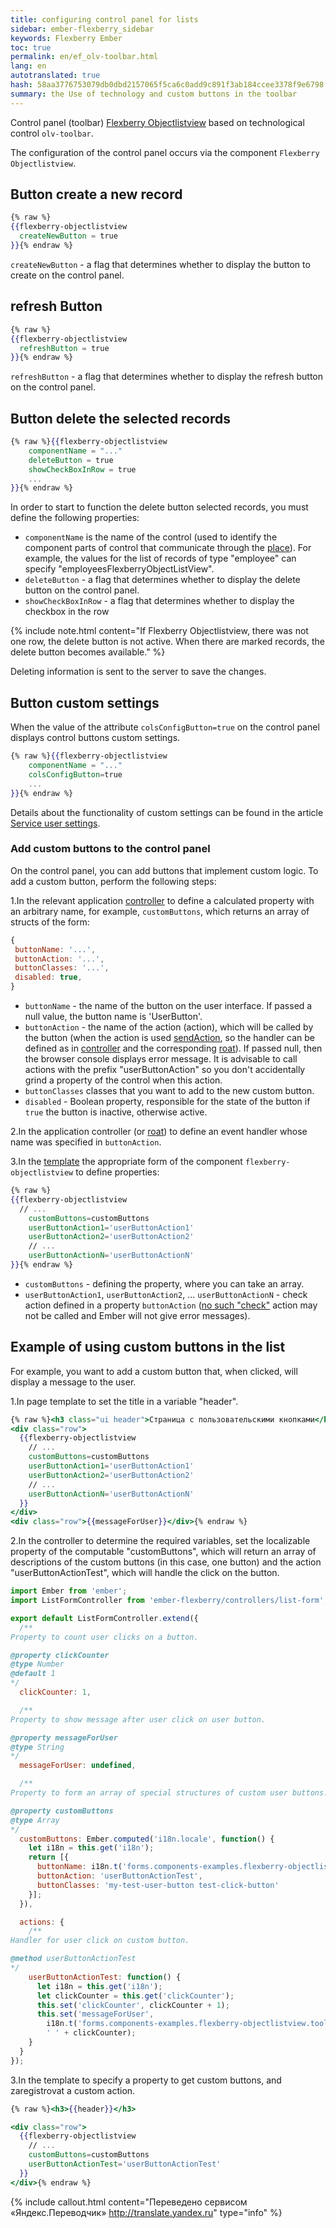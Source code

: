 ```yaml
--- 
title: configuring control panel for lists 
sidebar: ember-flexberry_sidebar 
keywords: Flexberry Ember 
toc: true 
permalink: en/ef_olv-toolbar.html 
lang: en 
autotranslated: true 
hash: 58aa3776753079db0dbd2157065f5ca6c0add9c891f3ab184ccee3378f9e6798 
summary: the Use of technology and custom buttons in the toolbar 
--- 
```


Control panel (toolbar) [Flexberry Objectlistview](ef_object-list-view.html) based on technological control `olv-toolbar`. 

The configuration of the control panel occurs via the component `Flexberry Objectlistview`. 

## Button create a new record 

```hbs
{% raw %}
{{flexberry-objectlistview 
  createNewButton = true
}}{% endraw %}
``` 

`createNewButton` - a flag that determines whether to display the button to create on the control panel. 

## refresh Button 

```hbs
{% raw %}
{{flexberry-objectlistview
  refreshButton = true
}}{% endraw %}
``` 

`refreshButton` - a flag that determines whether to display the refresh button on the control panel. 

## Button delete the selected records 

```hbs
{% raw %}{{flexberry-objectlistview
	componentName = "..."
	deleteButton = true
	showCheckBoxInRow = true
	...
}}{% endraw %}
``` 

In order to start to function the delete button selected records, you must define the following properties: 

* `componentName` is the name of the control (used to identify the component parts of control that communicate through the [place](http://emberjs.com/api/classes/Ember.inject.html#method_service)). For example, the values for the list of records of type "employee" can specify "employeesFlexberryObjectListView". 
* `deleteButton` - a flag that determines whether to display the delete button on the control panel. 
* `showCheckBoxInRow` - a flag that determines whether to display the checkbox in the row 

{% include note.html content="If Flexberry Objectlistview, there was not one row, the delete button is not active. When there are marked records, the delete button becomes available." %} 

Deleting information is sent to the server to save the changes. 

## Button custom settings 

When the value of the attribute `colsConfigButton=true` on the control panel displays control buttons custom settings. 

```hbs
{% raw %}{{flexberry-objectlistview
	componentName = "..."
	colsConfigButton=true
	...
}}{% endraw %}
``` 

Details about the functionality of custom settings can be found in the article [Service user settings](ef_model-user-settings-service.html). 

### Add custom buttons to the control panel 

On the control panel, you can add buttons that implement custom logic. 
To add a custom button, perform the following steps: 

1.In the relevant application [controller](ef_controller.html) to define a calculated property with an arbitrary name, for example, `сustomButtons`, which returns an array of structs of the form: 

```javascript
{
 buttonName: '...',
 buttonAction: '...',
 buttonClasses: '...',
 disabled: true,
}
``` 

* `buttonName` - the name of the button on the user interface. If passed a null value, the button name is 'UserButton'. 
* `buttonAction` - the name of the action (action), which will be called by the button (when the action is used [sendAction](http://emberjs.com/api/classes/Ember.Component.html#method_sendAction), so the handler can be defined as in [controller](ef_controller.html) and the corresponding [roat](ef_route.html)). If passed null, then the browser console displays error message. It is advisable to call actions with the prefix "userButtonAction" so you don't accidentally grind a property of the control when this action. 
* `buttonClasses` classes that you want to add to the new custom button. 
* `disabled` - Boolean property, responsible for the state of the button if `true` the button is inactive, otherwise active. 

2.In the application controller (or [roat](ef_route.html)) to define an event handler whose name was specified in `buttonAction`. 

3.In the [template](ef_template.html) the appropriate form of the component `flexberry-objectlistview` to define properties: 

```hbs
{% raw %}
{{flexberry-objectlistview
  // ... 
	customButtons=customButtons  
	userButtonAction1='userButtonAction1'
	userButtonAction2='userButtonAction2'
	// ... 
	userButtonActionN='userButtonActionN'
}}{% endraw %}
``` 

* `customButtons` - defining the property, where you can take an array. 
* `userButtonAction1`, `userButtonAction2`, ... `userButtonActionN` - check action defined in a property `buttonAction` ([no such "check"](http://emberigniter.com/send-action-does-not-fire/) action may not be called and Ember will not give error messages). 

## Example of using custom buttons in the list 

For example, you want to add a custom button that, when clicked, will display a message to the user. 

1.In page template to set the title in a variable "header". 

```hbs
{% raw %}<h3 class="ui header">Страница с пользовательскими кнопками</h3>
<div class="row">
  {{flexberry-objectlistview
    // ... 
    customButtons=customButtons
    userButtonAction1='userButtonAction1'
    userButtonAction2='userButtonAction2'
    // ... 
    userButtonActionN='userButtonActionN'
  }}
</div>
<div class="row">{{messageForUser}}</div>{% endraw %}
``` 

2.In the controller to determine the required variables, set the localizable property of the computable "customButtons", which will return an array of descriptions of the custom buttons (in this case, one button) and the action "userButtonActionTest", which will handle the click on the button. 

```javascript
import Ember from 'ember';
import ListFormController from 'ember-flexberry/controllers/list-form';

export default ListFormController.extend({
  /** 
Property to count user clicks on a button. 

@property clickCounter 
@type Number 
@default 1 
*/
  clickCounter: 1,

  /** 
Property to show message after user click on user button. 

@property messageForUser 
@type String 
*/
  messageForUser: undefined,

  /** 
Property to form an array of special structures of custom user buttons. 

@property customButtons 
@type Array 
*/
  customButtons: Ember.computed('i18n.locale', function() {
    let i18n = this.get('i18n');
    return [{
      buttonName: i18n.t('forms.components-examples.flexberry-objectlistview.toolbar-custom-buttons-example.custom-button-name'),
      buttonAction: 'userButtonActionTest',
      buttonClasses: 'my-test-user-button test-click-button'
    }];
  }),

  actions: {
    /** 
Handler for user click on custom button. 

@method userButtonActionTest 
*/
    userButtonActionTest: function() {
      let i18n = this.get('i18n');
      let clickCounter = this.get('clickCounter');
      this.set('clickCounter', clickCounter + 1);
      this.set('messageForUser',
        i18n.t('forms.components-examples.flexberry-objectlistview.toolbar-custom-buttons-example.custom-message').string +
        ' ' + clickCounter);
    }
  }
});
``` 

3.In the template to specify a property to get custom buttons, and zaregistrovat a custom action. 

```hbs
{% raw %}<h3>{{header}}</h3>

<div class="row">
  {{flexberry-objectlistview
    // ... 
    customButtons=customButtons
    userButtonActionTest='userButtonActionTest'
  }}
</div>{% endraw %}
``` 



{% include callout.html content="Переведено сервисом «Яндекс.Переводчик» <http://translate.yandex.ru>" type="info" %}